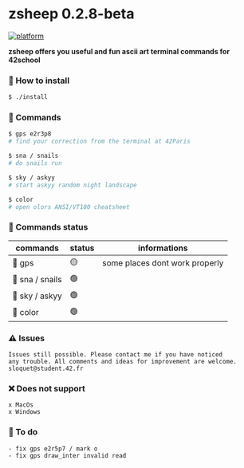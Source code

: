 # zsheep 0.2.8-beta

[![platform](https://img.shields.io/badge/platform-linux-blue)]()
<!---
:warning: zsheep is under maintenance baaa everything can blaaw up :warning:
-->
**zsheep offers you useful and fun ascii art terminal commands for 42school**
### :helicopter: How to install
```sh
$ ./install
```
### :rocket: Commands
```sh
$ gps e2r3p8
# find your correction from the terminal at 42Paris
```
```sh
$ sna / snails
# do snails run
```
```sh
$ sky / askyy
# start askyy random night landscape
```
```sh
$ color
# open olors ANSI/VT100 cheatsheet
 ```
### :vertical_traffic_light: Commands status
| commands | status | informations |
|-|-|-|
| :compass:   gps          | :yellow_circle: | some places dont work properly |
| :snail:     sna / snails | :green_circle: | |
| :stars: sky / askyy  | :green_circle: | |
| :rainbow:   color        | :green_circle: | |
###
### :warning: Issues
```
Issues still possible. Please contact me if you have noticed
any trouble. All comments and ideas for improvement are welcome.
sloquet@student.42.fr
```
### :x: Does not support 
```
x MacOs
x Windows
```
### :pushpin: To do
```
- fix gps e2r5p7 / mark o
- fix gps draw_inter invalid read
```


